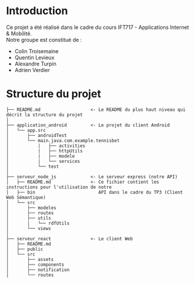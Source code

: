 # Introduction
Ce projet a été réalisé dans le cadre du cours IFT717 - Applications Internet & Mobilité.<br/>
Notre groupe est constitué de :
 - Colin Troisemaine
 - Quentin Levieux
 - Alexandre Turpin
 - Adrien Verdier

# Structure du projet

    ├── README.md                   <- Le README du plus haut niveau qui décrit la structure du projet
    │
    ├── application_android         <- Le projet du client Android
    │   └── app.src
    │       ├── androidTest
    │       └── main.java.com.example.tennisbet
    │           |   ├── activities
    │           |   ├── httpUtils
    │           |   ├── modele
    │           |   └── services
    │           └── test
    │
    ├── serveur_node_js             <- Le serveur express (notre API)
    │   ├── README.md               <- Ce fichier contient les instructions pour l'utilisation de notre
    │   ├── bin                        API dans le cadre du TP3 (Client Web Sémantique)
    │   └── src
    │       ├── modeles
    │       ├── routes
    │       ├── utils
    │       |   └── rdfUtils
    │       └── views
    │
    ├── serveur_react               <- Le client Web
    │   ├── README.md
    │   ├── public
    │   └── src
    │       ├── assets
    │       ├── components
    │       ├── notification
    │       └── routes